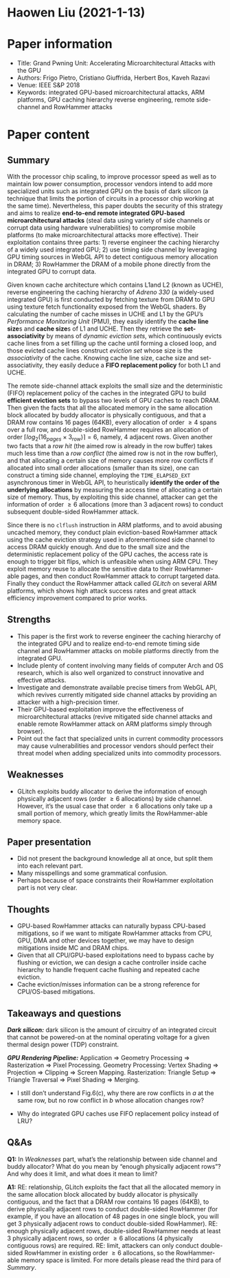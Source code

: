 # Haowen Liu (2021-1-13)

# Paper information
- Title: Grand Pwning Unit: Accelerating Microarchitectural Attacks with the GPU
- Authors: Frigo Pietro, Cristiano Giuffrida, Herbert Bos, Kaveh Razavi
- Venue: IEEE S&P 2018
- Keywords: integrated GPU-based microarchitectural attacks, ARM platforms, GPU caching hierarchy reverse engineering, remote side-channel and RowHammer attacks

# Paper content
## Summary
With the processor chip scaling, to improve processor speed as well as to maintain low power consumption, processor vendors intend to add more specialized units such as integrated GPU on the basis of dark silicon (a technique that limits the portion of circuits in a processor chip working at the same time). Nevertheless, this paper doubts the security of this strategy and aims to realize **end-to-end remote integrated GPU-based microarchitectural attacks** (steal data using variety of side channels or corrupt data using hardware vulnerabilities) to compromise mobile platforms (to make microarchitectural attacks more effective). Their exploitation contains three parts: 1) reverse engineer the caching hierarchy of a widely used integrated GPU; 2) use timing side channel by leveraging GPU timing sources in WebGL API to detect contiguous memory allocation in DRAM; 3) RowHammer the DRAM of a mobile phone directly from the integrated GPU to corrupt data.

Given known cache architecture which contains L1and L2 (known as UCHE), reverse engineering the caching hierarchy of *Adreno 330* (a widely-used integrated GPU) is first conducted by fetching texture from DRAM to GPU using texture fetch functionality exposed from the WebGL shaders. By calculating the number of cache misses in UCHE and L1 by the GPU’s *Performance Monitoring Unit* (PMU), they easily identify the **cache line size**s and **cache size**s of L1 and UCHE. Then they retrieve the **set-associativity** by means of *dynamic eviction sets*, which continuously evicts cache lines from a set filling up the cache until forming a closed loop, and those evicted cache lines construct *eviction set* whose size is the *associativity* of the cache. Knowing cache line size, cache size and set-associativity, they easily deduce a **FIFO replacement policy** for both L1 and UCHE.

The remote side-channel attack exploits the small size and the deterministic (FIFO) replacement policy of the caches in the integrated GPU to build **efficient eviction sets** to bypass two levels of GPU caches to reach DRAM. Then given the facts that all the allocated memory in the same allocation block allocated by buddy allocator is physically contiguous, and that a DRAM row contains 16 pages (64KB), every allocation of order $\ge 4$ spans over a full row, and double-sided RowHammer requires an allocation of order $\lceil log_2(16_{pages}×3_{row})\rceil =6$, namely, 4 adjacent rows. Given another two facts that a *row hit* (the aimed row is already in the row buffer) takes much less time than a *row conflict* (the aimed row is not in the row buffer), and that allocating a certain size of memory causes more row conflicts if allocated into small order allocations (smaller than its size), one can construct a timing side channel, employing the `TIME_ELAPSED_EXT` asynchronous timer in WebGL API, to heuristically **identify the order of the underlying allocations** by measuring the access time of allocating a certain size of memory. Thus, by exploiting this side channel, attacker can get the information of order $\ge 6$ allocations (more than 3 adjacent rows) to conduct subsequent double-sided RowHammer attack.

Since there is no `clflush` instruction in ARM platforms, and to avoid abusing uncached memory, they conduct plain eviction-based RowHammer attack using the cache eviction strategy used in aforementioned side channel to access DRAM quickly enough. And due to the small size and the deterministic replacement policy of the GPU caches, the access rate is enough to trigger bit flips, which is unfeasible when using ARM CPU. They exploit memory reuse to allocate the sensitive data to their RowHammer-able pages, and then conduct RowHammer attack to corrupt targeted data. Finally they conduct the RowHammer attack called *GLitch* on several ARM platforms, which shows high attack success rates and great attack efficiency improvement compared to prior works. 

## Strengths
- This paper is the first work to reverse engineer the caching hierarchy of the integrated GPU and to realize end-to-end remote timing side channel and RowHammer attacks on mobile platforms directly from the integrated GPU.
- Include plenty of content involving many fields of computer Arch and OS research, which is also well organized to construct innovative and effective attacks.
- Investigate and demonstrate available precise timers from WebGL API, which revives currently mitigated side channel attacks by providing an attacker with a high-precision timer.
- Their GPU-based exploitation improve the effectiveness of microarchitectural attacks (revive mitigated side channel attacks and enable remote RowHammer attack on ARM platforms simply through browser).
- Point out the fact that specialized units in current commodity processors may cause vulnerabilities and processor vendors should perfect their threat model when adding specialized units into commodity processors.

## Weaknesses
- GLitch exploits buddy allocator to derive the information of enough physically adjacent rows (order $\ge 6$ allocations) by side channel. However, it’s the usual case that order $\ge 6$ allocations only take up a small portion of memory, which greatly limits the RowHammer-able memory space.

## Paper presentation
- Did not present the background knowledge all at once, but split them into each relevant part.
- Many misspellings and some grammatical confusion.
- Perhaps because of space constraints their RowHammer exploitation part is not very clear.

## Thoughts
- GPU-based RowHammer attacks can naturally bypass CPU-based mitigations, so if we want to mitigate RowHammer attacks from CPU, GPU, DMA and other devices together, we may have to design mitigations inside MC and DRAM chips.
- Given that all CPU/GPU-based exploitations need to bypass cache by flushing or eviction, we can design a cache controller inside cache hierarchy to handle frequent cache flushing and repeated cache eviction.
- Cache eviction/misses information can be a strong reference for CPU/OS-based mitigations.

## Takeaways and questions
***Dark silicon:*** dark silicon is the amount of circuitry of an integrated circuit that cannot be powered-on at the nominal operating voltage for a given thermal design power (TDP) constraint.

***GPU Rendering Pipeline:*** Application => Geometry Processing => Rasterization => Pixel Processing. Geometry Processing: Vertex Shading => Projection => Clipping => Screen Mapping. Rasterization: Triangle Setup => Triangle Traversal => Pixel Shading => Merging. 

- I still don’t understand Fig.6(c), why there are row conflicts in $a$ at the same row, but no row conflict in $b$ whose allocation changes row?

- Why do integrated GPU caches use FIFO replacement policy instead of LRU?

## Q&As
**Q1:** In *Weaknesses* part, what’s the relationship between side channel and buddy allocator? What do you mean by “enough physically adjacent rows”? And why does it limit, and what does it mean to limit?

**A1:** RE: relationship, GLitch exploits the fact that all the allocated memory in the same allocation block allocated by buddy allocator is physically contiguous, and the fact that a DRAM row contains 16 pages (64KB), to derive physically adjacent rows to conduct double-sided RowHammer (for example, if you have an allocation of 48 pages in one single block, you will get 3 physically adjacent rows to conduct double-sided RowHammer). RE: enough physically adjacent rows, double-sided RowHammer needs at least 3 physically adjacent rows, so order $\ge 6$ allocations (4 physically contiguous rows) are required. RE: limit, attackers can only conduct double-sided RowHammer in existing order $\ge 6$ allocations, so the RowHammer-able memory space is limited. For more details please read the third para of *Summary*.

